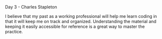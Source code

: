Day 3 - Charles Stapleton

I believe that my past as a working professional will help me learn coding in that it will keep me on track and organized. Understanding the material and keeping it easily accessible for reference is a great way to master the practice.
